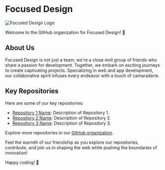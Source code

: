 # Focused Design

![Focused Design Logo](https://focused.design/media/logo/logo.v1.white.svg)

Welcome to the GitHub organization for Focused Design! 👋

## About Us

Focused Design is not just a team; we're a close-knit group of friends who share a passion for development. Together, we embark on exciting journeys to create captivating projects. Specializing in web and app development, our collaborative spirit infuses every endeavor with a touch of camaraderie.

## Key Repositories

Here are some of our key repositories:

- [Repository 1 Name](link-to-repo-1): Description of Repository 1.
- [Repository 2 Name](link-to-repo-2): Description of Repository 2.
- [Repository 3 Name](link-to-repo-3): Description of Repository 3.

Explore more repositories in our [GitHub organization](https://github.com/focusedDESIGN/).

<!--
## Open Source Contributions

At Focused Design, we believe in the power of open source. Check out our contributions to various projects and libraries:

- [Contribution 1](link-to-contribution-1): Description of Contribution 1.
- [Contribution 2](link-to-contribution-2): Description of Contribution 2.
- [Contribution 3](link-to-contribution-3): Description of Contribution 3.
-->


<!--
## How to Reach Us 

- **Email:** [your-email@example.com]
- **Twitter:** [@YourTwitterHandle](https://twitter.com/YourTwitterHandle)
- **LinkedIn:** [Your LinkedIn Profile](https://www.linkedin.com/in/your-linkedin-profile) 
-->

Feel the warmth of our friendship as you explore our repositories, contribute, and join us in shaping the web while pushing the boundaries of innovation!

Happy coding! 🚀
